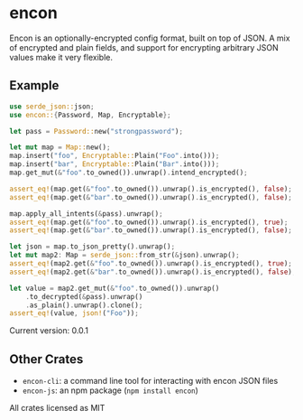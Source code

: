<!-- {\{badges}} -->

# encon

Encon is an optionally-encrypted config format, built on top of JSON. A mix of encrypted
and plain fields, and support for encrypting arbitrary JSON values make it very flexible.

## Example
```rust
use serde_json::json;
use encon::{Password, Map, Encryptable};

let pass = Password::new("strongpassword");

let mut map = Map::new();
map.insert("foo", Encryptable::Plain("Foo".into()));
map.insert("bar", Encryptable::Plain("Bar".into()));
map.get_mut(&"foo".to_owned()).unwrap().intend_encrypted();

assert_eq!(map.get(&"foo".to_owned()).unwrap().is_encrypted(), false);
assert_eq!(map.get(&"bar".to_owned()).unwrap().is_encrypted(), false);

map.apply_all_intents(&pass).unwrap();
assert_eq!(map.get(&"foo".to_owned()).unwrap().is_encrypted(), true);
assert_eq!(map.get(&"bar".to_owned()).unwrap().is_encrypted(), false);

let json = map.to_json_pretty().unwrap();
let mut map2: Map = serde_json::from_str(&json).unwrap();
assert_eq!(map2.get(&"foo".to_owned()).unwrap().is_encrypted(), true);
assert_eq!(map2.get(&"bar".to_owned()).unwrap().is_encrypted(), false);

let value = map2.get_mut(&"foo".to_owned()).unwrap()
    .to_decrypted(&pass).unwrap()
    .as_plain().unwrap().clone();
assert_eq!(value, json!("Foo"));
```

Current version: 0.0.1

## Other Crates

- `encon-cli`: a command line tool for interacting with encon JSON files
- `encon-js`: an npm package (`npm install encon`)

All crates licensed as MIT
